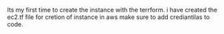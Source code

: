 Its my first time to create the instance with the terrform.
i have created the ec2.tf file for cretion of instance in aws 
make sure to add crediantilas to code.
